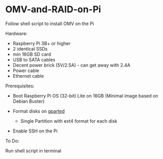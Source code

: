 # OMV-and-RAID-on-Pi

Follow shell script to install OMV on the Pi

Hardware:
* Raspberry Pi 3B+ or higher
* 2 identical SSDs
* min 16GB SD card
* USB to SATA cables
* Decent power brick (5V/2.5A) - can get away with 2.4A
* Power cable
* Ethernet cable


Prerequisites:

* Boot Raspberry Pi OS (32-bit) Lite on 16GB (Minimal image based on Debian Buster)

* Format disks on [gparted](https://gparted.org/) 
    * Single Partition with ext4 format for each disk

* Enable SSH on the Pi


To Do:

Run shell script in terminal

